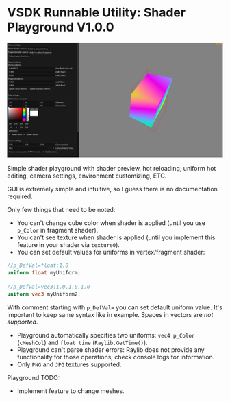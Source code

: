 # VSDK Runnable Utility: Shader Playground V1.0.0
<img src="utility.png">

Simple shader playground with shader preview, hot reloading, uniform hot editing, camera settings, environment customizing, ETC.

GUI is extremely simple and intuitive, so I guess there is no documentation required.

Only few things that need to be noted:
- You can't change cube color when shader is applied (until you use `p_Color` in fragment shader).
- You can't see texture when shader is applied (until you implement this feature in your shader via `texture0`).
- You can set default values for uniforms in vertex/fragment shader:
```glsl
//p_DefVal=float:1.0
uniform float myUniform;

//p_DefVal=vec3:1.0,1.0,1.0
uniform vec3 myUniform2;
```
With comment starting with `p_DefVal=` you can set default uniform value. It's important to keep same syntax like in example. Spaces in vectors are *not supported*.
- Playground automatically specifies two uniforms: `vec4 p_Color` (`cMeshCol`) and `float time` (`Raylib.GetTime()`).
- Playground can't parse shader errors: Raylib does not provide any functionality for those operations; check console logs for information.
- Only `PNG` and `JPG` textures supported.

Playground TODO:
- Implement feature to change meshes.
